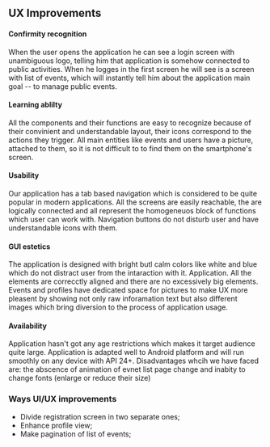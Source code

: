 ﻿## UX Improvements

#### Confirmity recognition

When the user opens the application he can see a login screen with unambiguous logo, telling him that application is somehow connected to public activities. When he logges in the first screen he will see is a screen with list of events, which will instantly tell him about the application main goal -- to manage public events.

#### Learning ablilty

All the components and their functions are easy to recognize because of their convinient and understandable layout, their icons correspond to the actions they trigger. All main entities like events and users have a picture, attached to them, so it is not difficult to to find them on the smartphone's screen.

#### Usability

Our application has a tab based navigation which is considered to be quite popular in modern applications. All the screens are easily reachable, the are logically connected and all represent the homogeneuos block of functions which user can work with. Navigation buttons do not disturb user and have understandable icons with them.

#### GUI estetics

The application is designed with bright butl calm colors like white and blue which do not distract user from the intaraction with it. Application. All the elements are correcctly aligned and there are no excessively big elements. Events and profiles have dedicated space for pictures to make UX more pleasent by showing not only raw inforamation text but also different images which bring diversion to the process of application usage.

#### Availability

Application hasn't got any age restrictions which makes it target audience quite large. Application is adapted well to Android platform and will run smoothly on any device with API 24+. Disadvantages whcih we have faced are: the abscence of animation of evnet list page change and inabity to change fonts (enlarge or reduce their size)

### Ways UI/UX improvements

- Divide registration screen in two separate ones;
- Enhance profile view;
- Make pagination of list of events;